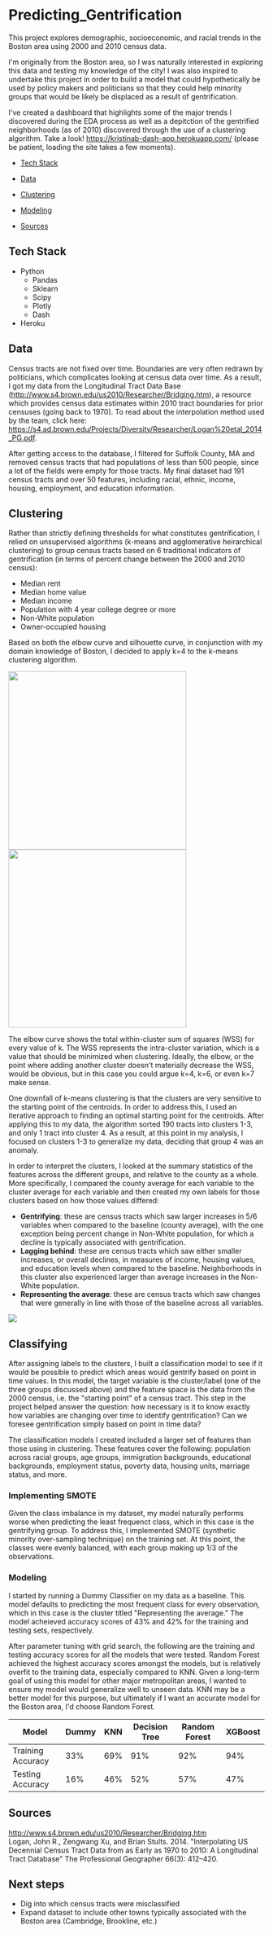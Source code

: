 # Predicting_Gentrification

This project explores demographic, socioeconomic, and racial trends in the Boston area using 2000 and 2010 census data.

I'm originally from the Boston area, so I was naturally interested in exploring this data and testing my knowledge of the city! I was also inspired to undertake this project in order to build a model that could hypothetically be used by policy makers and politicians so that they could help minority groups that would be likely be displaced as a result of gentrification.

I've created a dashboard that highlights some of the major trends I discovered during the EDA process as well as a depitction of the gentrified neighborhoods (as of 2010) discovered through the use of a clustering algorithm. Take a look! https://kristinab-dash-app.herokuapp.com/ (please be patient, loading the site takes a few moments).

- [Tech Stack](#tech-stack)

- [Data](#data)

- [Clustering](#clustering)

- [Modeling](#modeling) 

- [Sources](#sources)

## Tech Stack
- Python
  - Pandas
  - Sklearn
  - Scipy
  - Plotly
  - Dash
- Heroku

## Data

Census tracts are not fixed over time. Boundaries are very often redrawn by politicians, which complicates looking at census data over time. As a result, I got my data from the Longitudinal Tract Data Base (http://www.s4.brown.edu/us2010/Researcher/Bridging.htm), a resource which provides census data estimates within 2010 tract boundaries for prior censuses (going back to 1970). To read about the interpolation method used by the team, click here: https://s4.ad.brown.edu/Projects/Diversity/Researcher/Logan%20etal_2014_PG.pdf.

After getting access to the database, I filtered for Suffolk County, MA and removed census tracts that had populations of less than 500 people, since a lot of the fields were empty for those tracts. My final dataset had 191 census tracts and over 50 features, including racial, ethnic, income, housing, employment, and education information.

## Clustering

Rather than strictly defining thresholds for what constitutes gentrification, I relied on unsupervised algorithms (k-means and agglomerative heirarchical clustering) to group census tracts based on 6 traditional indicators of gentrification (in terms of percent change between the 2000 and 2010 census):
- Median rent
- Median home value
- Median income
- Population with 4 year college degree or more
- Non-White population
- Owner-occupied housing


Based on both the elbow curve and silhouette curve, in conjunction with my domain knowledge of Boston, I decided to apply k=4 to the k-means clustering algorithm. 

<img align="left" src="Images/Elbow_curve.png" width="350"><img src="Images/Silhouette.png" width="350">

The elbow curve shows the total within-cluster sum of squares (WSS) for every value of k. The WSS represents the intra-cluster variation, which is a value that should be minimized when clustering. Ideally, the elbow, or the point where adding another cluster doesn't materially decrease the WSS, would be obvious, but in this case you could argue k=4, k=6, or even k=7 make sense.

One downfall of k-means clustering is that the clusters are very sensitive to the starting point of the centroids. In order to address this, I used an iterative approach to finding an optimal starting point for the centroids. After applying this to my data, the algorithm sorted 190 tracts into clusters 1-3, and only 1 tract into cluster 4. As a result, at this point in my analysis, I focused on clusters 1-3 to generalize my data, deciding that group 4 was an anomaly.

In order to interpret the clusters, I looked at the summary statistics of the features across the different groups, and relative to the county as a whole. More specifically, I compared the county average for each variable to the cluster average for each variable and then created my own labels for those clusters based on how those values differed:
- **Gentrifying**: these are census tracts which saw larger increases in 5/6 variables when compared to the baseline (county average), with the one exception being percent change in Non-White population, for which a decline is typically associated with gentrification.  
- **Lagging behind**: these are census tracts which saw either smaller increases, or overall declines, in measures of income, housing values, and education levels when compared to the baseline. Neighborhoods in this cluster also experienced larger than average increases in the Non-White population.
- **Representing the average**: these are census tracts which saw changes that were generally in line with those of the baseline across all variables. 

![](/Images/Cluster_radar_plot.png)

## Classifying
After assigning labels to the clusters, I built a classification model to see if it would be possible to predict which areas would gentrify based on point in time values. In this model, the target variable is the cluster/label (one of the three groups discussed above) and the feature space is the data from the 2000 census, i.e. the "starting point" of a census tract. This step in the project helped answer the question: how necessary is it to know exactly how variables are changing over time to identify gentrification? Can we foresee gentrification simply based on point in time data?

The classification models I created included a larger set of features than those using in clustering. These features cover the following: population across racial groups, age groups, immigration backgrounds, educational backgrounds, employment status, poverty data, housing units, marriage status, and more.

### Implementing SMOTE
Given the class imbalance in my dataset, my model naturally performs worse when predicting the least frequenct class, which in this case is the gentrifying group. To address this, I implemented SMOTE (synthetic minority over-sampling technique) on the training set. At this point, the classes were evenly balanced, with each group making up 1/3 of the observations. 

### Modeling
I started by running a Dummy Classifier on my data as a baseline. This model defaults to predicting the most frequent class for every observation, which in this case is the cluster titled "Representing the average." The model acheieved accuracy scores of 43% and 42% for the training and testing sets, respectively. 

After parameter tuning with grid search, the following are the training and testing accuracy scores for all the models that were tested. Random Forest achieved the highest accuracy scores amongst the models, but is relatively overfit to the training data, especially compared to KNN. Given a long-term goal of using this model for other major metropolitan areas, I wanted to ensure my model would generalize well to unseen data. KNN may be a better model for this purpose, but ultimately if I want an accurate model for the Boston area, I'd choose Random Forest.

| Model | Dummy  | KNN | Decision Tree | Random Forest | XGBoost |
| ------------- | ------------- | ------------- | ------------- | ------------- | ------------- |
| Training Accuracy| 33% | 69% | 91% | 92% | 94% |
| Testing Accuracy | 16% | 46% | 52% | 57% | 47% |

## Sources
http://www.s4.brown.edu/us2010/Researcher/Bridging.htm <br>
Logan, John R., Zengwang Xu, and Brian Stults. 2014. "Interpolating US Decennial Census Tract Data from as Early as 1970 to 2010: A Longitudinal Tract Database" The Professional Geographer 66(3): 412–420.

## Next steps

- Dig into which census tracts were misclassified
- Expand dataset to include other towns typically associated with the Boston area (Cambridge, Brookline, etc.)
